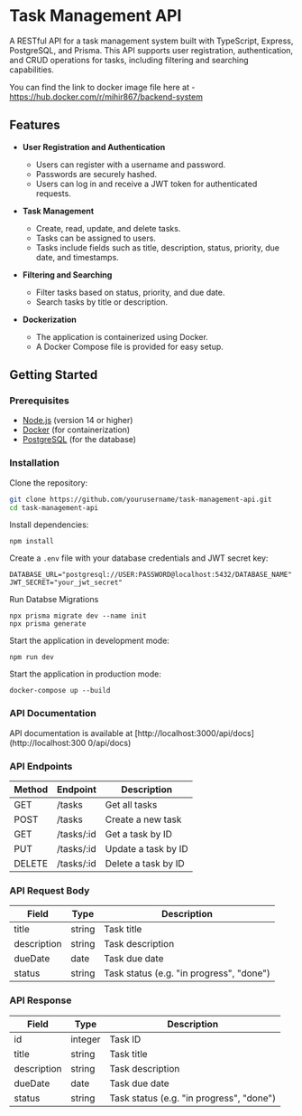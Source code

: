 # Task Management API

A RESTful API for a task management system built with TypeScript, Express, PostgreSQL, and Prisma. This API supports user registration, authentication, and CRUD operations for tasks, including filtering and searching capabilities.

You can find the link to docker image file here at -  https://hub.docker.com/r/mihir867/backend-system

## Features

- **User Registration and Authentication**
  - Users can register with a username and password.
  - Passwords are securely hashed.
  - Users can log in and receive a JWT token for authenticated requests.

- **Task Management**
  - Create, read, update, and delete tasks.
  - Tasks can be assigned to users.
  - Tasks include fields such as title, description, status, priority, due date, and timestamps.

- **Filtering and Searching**
  - Filter tasks based on status, priority, and due date.
  - Search tasks by title or description.

- **Dockerization**
  - The application is containerized using Docker.
  - A Docker Compose file is provided for easy setup.

## Getting Started

### Prerequisites

- [Node.js](https://nodejs.org/) (version 14 or higher)
- [Docker](https://www.docker.com/) (for containerization)
- [PostgreSQL](https://www.postgresql.org/) (for the database)

### Installation

Clone the repository:

   ```bash
   git clone https://github.com/yourusername/task-management-api.git
   cd task-management-api

```
Install dependencies:
```
npm install
```
Create a `.env` file with your database credentials and JWT secret key:
```
DATABASE_URL="postgresql://USER:PASSWORD@localhost:5432/DATABASE_NAME"
JWT_SECRET="your_jwt_secret"
```

Run Databse Migrations
```
npx prisma migrate dev --name init
npx prisma generate
```

Start the application in development mode:
```
npm run dev
```
Start the application in production mode:
```
docker-compose up --build
```
### API Documentation
API documentation is available at [http://localhost:3000/api/docs](http://localhost:300
0/api/docs)
### API Endpoints
| Method | Endpoint | Description |
| --- | --- | --- |
| GET | /tasks | Get all tasks |
| POST | /tasks | Create a new task |
| GET | /tasks/:id | Get a task by ID |
| PUT | /tasks/:id | Update a task by ID |
| DELETE | /tasks/:id | Delete a task by ID |

### API Request Body
| Field | Type | Description |
| --- | --- | --- |
| title | string | Task title |
| description | string | Task description |
| dueDate | date | Task due date |
| status | string | Task status (e.g. "in progress", "done") |
### API Response
| Field | Type | Description |
| --- | --- | --- |
| id | integer | Task ID |
| title | string | Task title |
| description | string | Task description |
| dueDate | date | Task due date |
| status | string | Task status (e.g. "in progress", "done") |
